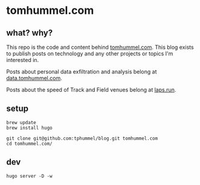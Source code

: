 # tomhummel.com

## what? why?

This repo is the code and content behind [tomhummel.com](https://tomhummel.com). This blog exists to publish posts on technology and any other projects or topics I'm interested in.

Posts about personal data exfiltration and analysis belong at [data.tomhummel.com](https://data.tomhummel.com).

Posts about the speed of Track and Field venues belong at [laps.run](https://laps.run).

## setup

```
brew update
brew install hugo

git clone git@github.com:tphummel/blog.git tomhummel.com
cd tomhummel.com/
```

## dev

```
hugo server -D -w
```
